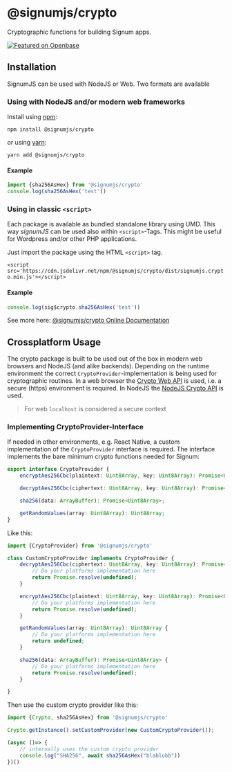 # @signumjs/crypto

Cryptographic functions for building Signum apps.

[![Featured on Openbase](https://badges.openbase.com/js/featured/@signumjs/crypto.svg?token=ShJWpDur1ZmdRPNkvCiTvHa1r/JOG+8TkABhdRCIZbI=)](https://openbase.com/js/@signumjs/crypto?utm_source=embedded&amp;utm_medium=badge&amp;utm_campaign=rate-badge)

## Installation

SignumJS can be used with NodeJS or Web. Two formats are available

### Using with NodeJS and/or modern web frameworks

Install using [npm](https://www.npmjs.org/):

```
npm install @signumjs/crypto
```

or using [yarn](https://yarnpkg.com/):

``` yarn
yarn add @signumjs/crypto
```

#### Example

```js
import {sha256AsHex} from '@signumjs/crypto'
console.log(sha256AsHex('test'))
```


### Using in classic `<script>`

Each package is available as bundled standalone library using UMD.
This way _signumJS_ can be used also within `<script>`-Tags.
This might be useful for Wordpress and/or other PHP applications.

Just import the package using the HTML `<script>` tag.

`<script src='https://cdn.jsdelivr.net/npm/@signumjs/crypto/dist/signumjs.crypto.min.js'></script>`


#### Example

```js
console.log(sig$crypto.sha256AsHex('test'))
```

See more here:
[@signumjs/crypto Online Documentation](https://signum-network.github.io/signumjs/modules/crypto.html)


## Crossplatform Usage

The crypto package is built to be used out of the box in modern web browsers and NodeJS (and alike backends).
Depending on the runtime environment the correct `CryptoProvider`-implementation is being used for cryptographic routines.
In a web browser the [Crypto Web API](https://developer.mozilla.org/en-US/docs/Web/API/Crypto) is used, i.e. a secure (https) environment is required.
In NodeJS the [NodeJS Crypto API](https://nodejs.org/api/crypto.html) is used.

> For web `localhost` is considered a secure context


### Implementing CryptoProvider-Interface

If needed in other environments, e.g. React Native, a custom implementation of the `CryptoProvider` interface is required.
The interface implements the bare minimum crypto functions needed for Signum:

```ts
export interface CryptoProvider {
    encryptAes256Cbc(plaintext: Uint8Array, key: Uint8Array): Promise<Uint8Array>;

    decryptAes256Cbc(ciphertext: Uint8Array, key: Uint8Array): Promise<Uint8Array>;

    sha256(data: ArrayBuffer): Promise<Uint8Array>;

    getRandomValues(array: Uint8Array): Uint8Array;
}
```

Like this:

```ts
import {CryptoProvider} from '@signumjs/crypto'

class CustomCryptoProvider implements CryptoProvider {
    decryptAes256Cbc(ciphertext: Uint8Array, key: Uint8Array): Promise<Uint8Array> {
        // Do your platforms implementation here
        return Promise.resolve(undefined);
    }

    encryptAes256Cbc(plaintext: Uint8Array, key: Uint8Array): Promise<Uint8Array> {
        // Do your platforms implementation here
        return Promise.resolve(undefined);
    }

    getRandomValues(array: Uint8Array): Uint8Array {
        // Do your platforms implementation here
        return undefined;
    }

    sha256(data: ArrayBuffer): Promise<Uint8Array> {
        // Do your platforms implementation here
        return Promise.resolve(undefined);
    }

}
```

Then use the custom crypto provider like this:

```ts
import {Crypto, sha256AsHex} from '@signumjs/crypto'

Crypto.getInstance().setCustomProvider(new CustomCryptoProvider());

(async ()=> {
    // internally uses the custom crypto provider
    console.log("SHA256", await sha256AsHex("blablubb"))
})()

```

